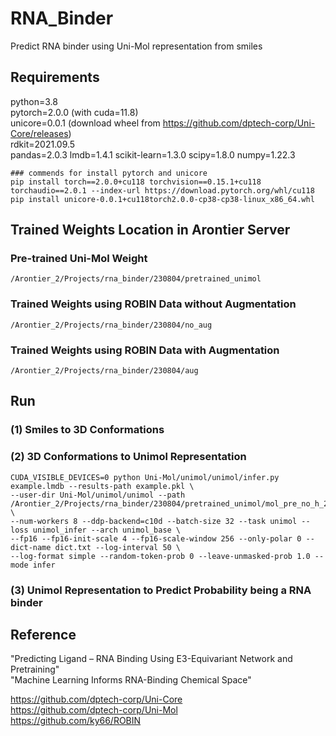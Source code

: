 # RNA_Binder
Predict RNA binder using Uni-Mol representation from smiles

## Requirements

python=3.8  
pytorch=2.0.0 (with cuda=11.8)  
unicore=0.0.1 (download wheel from https://github.com/dptech-corp/Uni-Core/releases)  
rdkit=2021.09.5  
pandas=2.0.3
lmdb=1.4.1
scikit-learn=1.3.0
scipy=1.8.0
numpy=1.22.3
```
### commends for install pytorch and unicore
pip install torch==2.0.0+cu118 torchvision==0.15.1+cu118 torchaudio==2.0.1 --index-url https://download.pytorch.org/whl/cu118
pip install unicore-0.0.1+cu118torch2.0.0-cp38-cp38-linux_x86_64.whl
```

## Trained Weights Location in Arontier Server
### Pre-trained Uni-Mol Weight
```/Arontier_2/Projects/rna_binder/230804/pretrained_unimol```
### Trained Weights using ROBIN Data without Augmentation
```/Arontier_2/Projects/rna_binder/230804/no_aug```
### Trained Weights using ROBIN Data with Augmentation
```/Arontier_2/Projects/rna_binder/230804/aug```



## Run

### (1) Smiles to 3D Conformations



### (2) 3D Conformations to Unimol Representation


```
CUDA_VISIBLE_DEVICES=0 python Uni-Mol/unimol/unimol/infer.py example.lmdb --results-path example.pkl \ 
--user-dir Uni-Mol/unimol/unimol --path /Arontier_2/Projects/rna_binder/230804/pretrained_unimol/mol_pre_no_h_220816.pt \
--num-workers 8 --ddp-backend=c10d --batch-size 32 --task unimol --loss unimol_infer --arch unimol_base \ 
--fp16 --fp16-init-scale 4 --fp16-scale-window 256 --only-polar 0 --dict-name dict.txt --log-interval 50 \ 
--log-format simple --random-token-prob 0 --leave-unmasked-prob 1.0 --mode infer
```


### (3) Unimol Representation to Predict Probability being a RNA binder 








## Reference

"Predicting Ligand – RNA Binding Using E3-Equivariant Network and Pretraining"  
"Machine Learning Informs RNA-Binding Chemical Space"  

https://github.com/dptech-corp/Uni-Core  
https://github.com/dptech-corp/Uni-Mol  
https://github.com/ky66/ROBIN  


